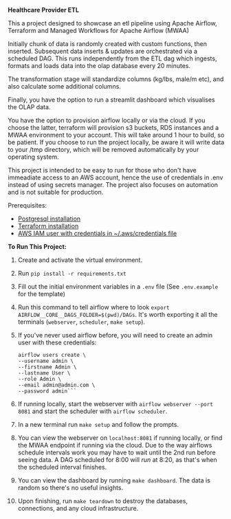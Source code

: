 **Healthcare Provider ETL**

This a project designed to showcase an etl pipeline using Apache Airflow, Terraform and Managed Workflows for Apache Airflow (MWAA)

Initially chunk of data is randomly created with custom functions, then inserted. Subsequent data inserts & updates are orchestrated via a scheduled DAG. This runs independently from the ETL dag which ingests, formats and loads data into the olap database every 20 minutes.

The transformation stage will standardize columns (kg/lbs, male/m etc), and also calculate some additional columns.

Finally, you have the option to run a streamlit dashboard which visualises the OLAP data.

You have the option to provision airflow locally or via the cloud. If you choose the latter, terraform will provision s3 buckets, RDS instances and a MWAA environment to your account. This will take around 1 hour to build, so be patient. If you choose to run the project locally, be aware it will write data to your /tmp directory, which will be removed automatically by your operating system.

This project is intended to be easy to run for those who don't have immeadiate access to an AWS account, hence the use of credentials in .env instead of using secrets manager. The project also focuses on automation and is not suitable for production.

Prerequisites:

- [Postgresql installation](https://www.postgresql.org/download/)
- [Terraform installation](https://developer.hashicorp.com/terraform/install)
- [AWS IAM user with credentials in ~/.aws/credentials file](https://docs.aws.amazon.com/streams/latest/dev/setting-up.html)

**To Run This Project:**

1. Create and activate the virtual environment.

2. Run `pip install -r requirements.txt`

3. Fill out the initial environment variables in a `.env` file (See `.env.example` for the template)

4. Run this command to tell airflow where to look `export AIRFLOW__CORE__DAGS_FOLDER=$(pwd)/DAGs`. It's worth exporting it all the terminals (`webserver`, `scheduler`, `make setup`).

5. If you've never used airflow before, you will need to create an admin user with these credentials:

   ````
   airflow users create \
   --username admin \
   --firstname Admin \
   --lastname User \
   --role Admin \
   --email admin@admin.com \
   --password admin```
   ````

6. If running locally, start the webserver with `airflow webserver --port 8081` and start the scheduler with `airflow scheduler`.

7. In a new terminal run `make setup` and follow the prompts.

8. You can view the webserver on `localhost:8081` if running locally, or find the MWAA endpoint if running via the cloud. Due to the way airflows schedule intervals work you may have to wait until the 2nd run before seeing data. A DAG scheduled for 8:00 will _run_ at 8:20, as that's when the scheduled interval finishes.

9. You can view the dashboard by running `make dashboard`. The data is random so there's no useful insights.

10. Upon finishing, run `make teardown` to destroy the databases, connections, and any cloud infrastructure.
